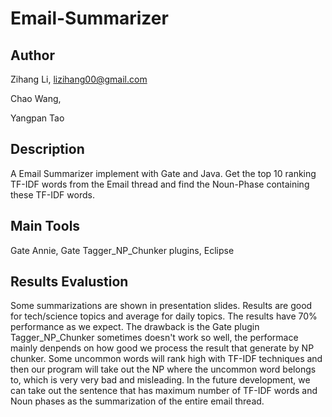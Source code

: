 Email-Summarizer
================


Author
--------------
Zihang Li, lizihang00@gmail.com
  
  Chao Wang, 
  
  Yangpan Tao

Description
--------------
A Email Summarizer implement with Gate and Java. Get the top 10 ranking TF-IDF words from the Email thread and find the Noun-Phase containing these TF-IDF words.

Main Tools
--------------
Gate Annie, Gate Tagger_NP_Chunker plugins, Eclipse

Results Evalustion
--------------
Some summarizations are shown in presentation slides. Results are good for tech/science topics and average for daily topics. The results have 70% performance as we expect. The drawback is the Gate plugin Tagger_NP_Chunker sometimes doesn't work so well, the performace mainly denpends on how good we process the result that generate by NP chunker.
Some uncommon words will rank high with TF-IDF techniques and then our program will take out the NP where the uncommon word belongs to, which is very very bad and misleading. 
In the future development, we can take out the sentence that has maximum number of TF-IDF words and Noun phases as the summarization of the entire email thread.








